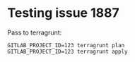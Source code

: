 # Testing issue 1887

Pass to terragrunt:
```
GITLAB_PROJECT_ID=123 terragrunt plan
GITLAB_PROJECT_ID=123 terragrunt apply

```